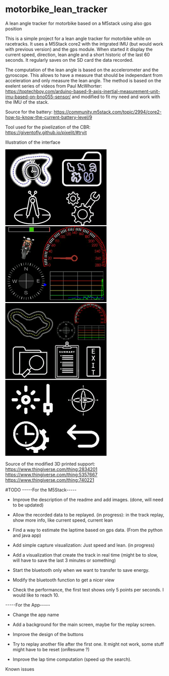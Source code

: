 # motorbike_lean_tracker
A lean angle tracker for motorbike based on a M5stack using also gps position

This is a simple project for a lean angle tracker for motorbike while on racetracks.
It uses a M5Stack core2 with the intgrated IMU (but would work with previous version) and the gps module.
When started it display the current speed, direction, lean angle and a short historic of the last 60 seconds.
It regularly saves on the SD card the data recorded.

The computation of the lean angle is based on the accelerometer and the gyroscope. This allows to have a measure that should be independant from acceleration and only measure the lean angle. The method is based on the exelent series of videos from Paul McWhorter: https://toptechboy.com/arduino-based-9-axis-inertial-measurement-unit-imu-based-on-bno055-sensor/ and modified to fit my need and work with the IMU of the stack.

Source for the battery: https://community.m5stack.com/topic/2994/core2-how-to-know-the-current-battery-level/9

Tool used for the pixelization of the CBR: https://giventofly.github.io/pixelit/#tryit

Illustration of the interface

![Main menu](https://github.com/yohan-hicof/motorbike_lean_tracker/blob/main/screen/main_screen.png)
![Main capture screen](https://github.com/yohan-hicof/motorbike_lean_tracker/blob/main/screen/capture_screen.png)
![Replay menu](https://github.com/yohan-hicof/motorbike_lean_tracker/blob/main/screen/replay_screen.png)
![Configuration menu](https://github.com/yohan-hicof/motorbike_lean_tracker/blob/main/screen/config_screen.png)

Source of the modified 3D printed support: https://www.thingiverse.com/thing:2834201
https://www.thingiverse.com/thing:5357667
https://www.thingiverse.com/thing:740221

#TODO
-----For the M5Stack-----

- Improve the description of the readme and add images. (done, will need to be updated)

- Allow the recorded data to be replayed. (in progress): in the track replay, show more info, like current speed, current lean

- Find a way to estimate the laptime based on gps data. (From the python and java app)

- Add simple capture visualization: Just speed and lean. (in progress)

- Add a visualization that create the track in real time (might be to slow, will have to save the last 3 minutes or something)

- Start the bluetooth only when we want to transfer to save energy.

- Modify the bluetooth function to get a nicer view

- Check the performance, the first test shows only 5 points per seconds. I would like to reach 10.

-----For the App-----

- Change the app name

- Add a background for the main screen, maybe for the replay screen.

- Improve the design of the buttons

- Try to replay another file after the first one. It might not work, some stuff might have to be reset (onResume ?)

- Improve the lap time computation (speed up the search).

Known issues

